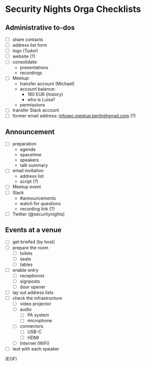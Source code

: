 # Security Nights Orga Checklists

## Administrative to-dos

- [ ] share contacts
- [ ] address list form
- [ ] logo (Tudor)
- [ ] website (?)
- [ ] consolidate:
    - presentations
    - recordings
- [ ] Meetup:
    - transfer account (Michael)
    - account balance:
        - 180 EUR (history)
        - who is Luisa?
    - permissions
- [ ] transfer Slack account
- [ ] former email address: infosec.meetup.berlin@gmail.com (?)

## Announcement

- [ ] preparation
    - agenda
    - spacetime
    - speakers
    - talk summary
- [ ] email invitation
    - address list
    - script (?)
- [ ] Meetup event
- [ ] Slack
    - #announcements
    - watch for questions
    - recording link (?)
- [ ] Twitter (@securitynights)

## Events at a venue

- [ ] get briefed (by host)
- [ ] prepare the room
    - [ ] toilets
    - [ ] seats
    - [ ] tables
- [ ] enable entry
    - [ ] receptionist
    - [ ] signposts
    - [ ] door opener
- [ ] lay out address lists
- [ ] check the infrastructure
    - [ ] video projector
    - [ ] audio
        - [ ] PA system
        - [ ] microphone
    - [ ] connectors
        - [ ] USB-C
        - [ ] HDMI
    - [ ] Internet (WiFi)
- [ ] test with each speaker

(EOF)
